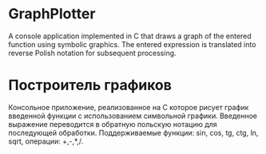 # GraphPlotter
A console application implemented in C that draws a graph of the entered function using symbolic graphics. The entered expression is translated into reverse Polish notation for subsequent processing.
# Построитель графиков
Консольное приложение, реализованное на C которое рисует график введенной функции с использованием символьной графики. Введенное выражение переводится в обратную польскую нотацию для последующей обработки. Поддерживаемые функции: sin, cos, tg, ctg, ln, sqrt, операции: +,-,*,/. 
